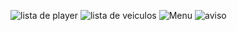 ![lista de player](![adm](https://github.com/user-attachments/assets/75d1f048-0c01-4543-83bd-7d88bad05e74))
![lista de veiculos](https://github.com/user-attachments/assets/d59a2822-a56b-486c-bf89-5b4e5dd75611)
![Menu](https://github.com/user-attachments/assets/bc364b33-8444-4d77-a2a9-290a62b7a32f)
![aviso](https://github.com/user-attachments/assets/dc6e716f-4be2-4233-ae61-2f157a28813b)

